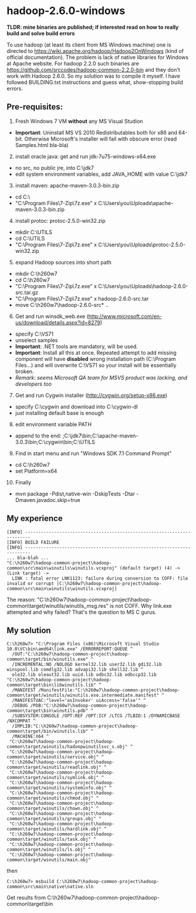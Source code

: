 # hadoop-2.6.0-windows

**TLDR: mine binaries are published; if interested read on how to really build and solve build errors**

To use hadoop (at least its client from MS Windows machine) one is directed to https://wiki.apache.org/hadoop/Hadoop2OnWindows (kind of official documentation). The problem is lack of native libraries for Windows at Apache website. For hadoop 2.2.0 such binaries are https://github.com/srccodes/hadoop-common-2.2.0-bin and they don't work with Hadoop 2.6.0. So my solution was to compile it myself. I have followed BUILDING.txt instructions and guess what, show-stopping build errors. 

## Pre-requisites:
1. Fresh Windows 7 VM **without** any MS Visual Studion
  * **Important**: Uninstall MS VS 2010 Redistributables both for x86 and 64-bit.
  Otherwise Microsoft's installer will fail with obscure error (read Samples.html bla-bla)
2. install oracle java: get and run jdk-7u75-windows-x64.exe
 * no src, no public jre, into C:\jdk7
 * edit system environment variables, add JAVA_HOME with value C:\jdk7
3. install maven: apache-maven-3.0.3-bin.zip
 * cd C:\
 * "C:\Program Files\7-Zip\7z.exe" x C:\Users\you\Uploads\apache-maven-3.0.3-bin.zip
4. install protoc: protoc-2.5.0-win32.zip
 * mkdir C:\UTILS
 * cd C:\UTILS
 * "C:\Program Files\7-Zip\7z.exe" x C:\Users\you\Uploads\protoc-2.5.0-win32.zip
5. expand Hadoop sources into short path
 * mkdir C:\h260w7
 * cd C:\h260w7
 * "C:\Program Files\7-Zip\7z.exe" x C:\Users\you\Uploads\hadoop-2.6.0-src.tar.gz
 * "C:\Program Files\7-Zip\7z.exe" x hadoop-2.6.0-src.tar
 * move C:\h260w7\hadoop-2.6.0-src\* ..
6. Get and run winsdk_web.exe (http://www.microsoft.com/en-us/download/details.aspx?id=8279)
 * specify C:\VS71
 * unselect samples
 * **Important**: .NET tools are mandatory, will be used.
 * **Important**: Install all this at once. Repeated attempt to add missing component will have **disabled** wrong installation path (C:\Program Files\...) and will overwrite C:\VS71 so your install will be essentially broken.
 * *Remark: seems Microsoft QA team for MSVS product was lacking, and developers too*
7. Get and run Cygwin installer (http://cygwin.org/setup-x86.exe)
 * specify C:\cygwin and download into C:\cygwin-dl
 * just installing default base is enough
8. edit environment variable PATH
 * append to the end: ;C:\jdk7\bin;C:\apache-maven-3.0.3\bin;C:\cygwin\bin;C:\UTILS
9. Find in start menu and run "Windows SDK 7.1 Command Prompt"
 * cd C:\h260w7
 * set Platform=x64
10. Finally
 * mvn package -Pdist,native-win -DskipTests -Dtar -Dmaven.javadoc.skip=true

## My experience
```
[INFO] ------------------------------------------------------------------------
[INFO] BUILD FAILURE
[INFO] ------------------------------------------------------------------------
... bla-blah ...
"C:\h260w7\hadoop-common-project\hadoop-common\src\main\winutils\winutils.vcxproj" (default target) (4) ->
(Link target) ->
  LINK : fatal error LNK1123: failure during conversion to COFF: file invalid or corrupt [C:\h260w7\hadoop-common-project\hadoop-common\src\main\winutils\winutils.vcxproj]

```

The reason: "C:\h260w7\hadoop-common-project\hadoop-common\target/winutils/winutils_msg.res" is not COFF. Why link.exe attempted and why failed? That's the question to MS C gurus.

## My solution
```
C:\h260w7> "C:\Program Files (x86)\Microsoft Visual Studio 10.0\VC\bin\amd64\link.exe" /ERRORREPORT:QUEUE ^
  /OUT:"C:\h260w7\hadoop-common-project\hadoop-common\target/bin/winutils.exe" ^
  /INCREMENTAL:NO /NOLOGO kernel32.lib user32.lib gdi32.lib winspool.lib comdlg32.lib advapi32.lib shell32.lib ^
  ole32.lib oleaut32.lib uuid.lib odbc32.lib odbccp32.lib  "C:\h260w7\hadoop-common-project\hadoop-common\target\bin\libwinutils.lib" ^
  /MANIFEST /ManifestFile:"C:\h260w7\hadoop-common-project\hadoop-common\target/winutils/winutils.exe.intermediate.manifest" ^
  /MANIFESTUAC:"level='asInvoker' uiAccess='false'" ^
  /DEBUG /PDB:"C:\h260w7\hadoop-common-project\hadoop-common\target\bin\winutils.pdb" ^
  /SUBSYSTEM:CONSOLE /OPT:REF /OPT:ICF /LTCG /TLBID:1 /DYNAMICBASE /NXCOMPAT ^
  /IMPLIB:"C:\h260w7\hadoop-common-project\hadoop-common\target/bin/winutils.lib" ^
  /MACHINE:X64 ^
 "C:\h260w7\hadoop-common-project\hadoop-common\target/winutils/hadoopwinutilsvc_s.obj" ^
 "C:\h260w7\hadoop-common-project\hadoop-common\target/winutils/service.obj" ^
 "C:\h260w7\hadoop-common-project\hadoop-common\target/winutils/readlink.obj" ^
 "C:\h260w7\hadoop-common-project\hadoop-common\target/winutils/symlink.obj" ^
 "C:\h260w7\hadoop-common-project\hadoop-common\target/winutils/systeminfo.obj" ^
 "C:\h260w7\hadoop-common-project\hadoop-common\target/winutils/chmod.obj" ^
 "C:\h260w7\hadoop-common-project\hadoop-common\target/winutils/chown.obj" ^
 "C:\h260w7\hadoop-common-project\hadoop-common\target/winutils/groups.obj" ^
 "C:\h260w7\hadoop-common-project\hadoop-common\target/winutils/hardlink.obj" ^
 "C:\h260w7\hadoop-common-project\hadoop-common\target/winutils/task.obj" ^
 "C:\h260w7\hadoop-common-project\hadoop-common\target/winutils/ls.obj" ^
 "C:\h260w7\hadoop-common-project\hadoop-common\target/winutils/main.obj"
```

then 

```
C:\h260w7> msbuild C:\h260w7\hadoop-common-project\hadoop-common\src\main\native\native.sln
```

Get results from C:\h260w7\hadoop-common-project\hadoop-common\target\bin
